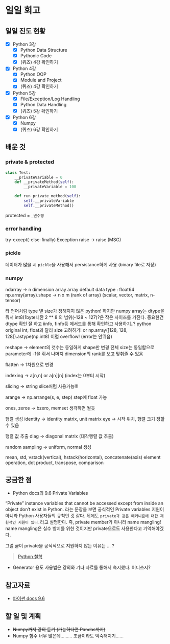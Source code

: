 # 일일 회고

## 일일 진도 현황

- [x] Python 3강
  - [x] Python Data Structure
  - [x] Pythonic Code
  - [x] (퀴즈) 4강 확인하기
- [x] Python 4강
  - [x] Python OOP
  - [x] Module and Project
  - [x] (퀴즈) 4강 확인하기
- [x] Python 5강
  - [x] File/Exception/Log Handling
  - [x] Python Data Handling
  - [x] (퀴즈) 5강 확인하기
- [x] Python 6강
  - [x] Numpy
  - [x] (퀴즈) 6강 확인하기

## 배운 것

### private & protected
```python
class Test:
    __privateVariable = 0
    def __privateMethod(self):
        __privateVariable = 100

    def run_private_method(self):
        self.__privateVariable
        self.__privateMethod()
```
protected = `_변수명`

### error handling
try-except(-else-finally)
Exception raise -> raise <Exception Type>(MSG)

### pickle
데이터가 많을 시 `pickle`을 사용해서 persistance하게 사용 (binary file로 저장)

### numpy
ndarray -> n dimension array
array default data type : float64
np.array(array).shape
-> n x m (rank of array)
(scalar, vector, matrix, n-tensor)

타 언어처럼 type 별 size가 정해지지 않은 python!
하지만 numpy array는 dtype을 줘서 int8(1byte니깐 2 ** 8 의 범위(-128 ~ 127)?은 작은 사이즈를 가진다.
중요한건 dtype 확인 잘 하고 iinfo, finfo등 메서드를 통해 확인하고 사용하기..?
python original int, float과 달리 size 고려하기!
or
np.array([128, 128, 128]).astype(np.int8)
이럼 overflow! (error는 안뛰움)

reshape -> element의 갯수는 동일하게 shape만 변경
전체 size는 동일함으로 parameter에 -1을 줘서 나머지 dimension의 rank를 보고 맞춰줄 수 있음

flatten -> 1차원으로 변경

indexing -> a[n,n] or a[n][n]
(index는 0부터 시작)

slicing -> string slice처럼 사용가능!!!

arange -> np.arrange(s, e, step)
step에 float 가능

ones, zeros -> bzero, memset 생각하면 될듯

행렬 생성
identity -> identity matrix, unit matrix
eye -> 시작 위치, 행렬 크기 정할 수 있음

행렬 값 추출
diag -> diagonal matrix (대각행렬 값 추출)

random sampling -> uniform, normal 생성

mean, std, vstack(vertical), hstack(horizontal), concatenate(axis)
element operation, dot product, transpose, comparison


## 궁금한 점

- Python docs의 9.6 Private Variables

“Private” instance variables that cannot be accessed except from inside an object don’t exist in Python.
라는 문장을 보면 공식적인 Private variables 지원이 아니라 Python 사용자들의 규칙인 것 같다.
뒤에도 `private과 같은 메커니즘에 대한 제한적인 지원이 있다.`라고 설명한다.
즉, private member가 아니라 name mangling!
name mangling은 실수 방지를 위한 것이지만 private으로도 사용한다고 기억해야겠다.

그럼 굳이 private을 공식적으로 지원하지 않는 이유는 ... ?

> [Python 철학](https://mail.python.org/pipermail/tutor/2003-October/025932.html)

- Generator 용도
사용법은 강의와 기타 자료를 통해서 숙지했다.
어디쓰지?

## 참고자료

- [파이썬 docs 9.6](https://docs.python.org/3/tutorial/classes.html?highlight=private)

## 할 일 및 계획

- ~~Numpy까지 강의 듣기 (가능하다면 Pandas까지)~~
- Numpy 함수 너무 많은데......... 조금이라도 익숙해지기......
